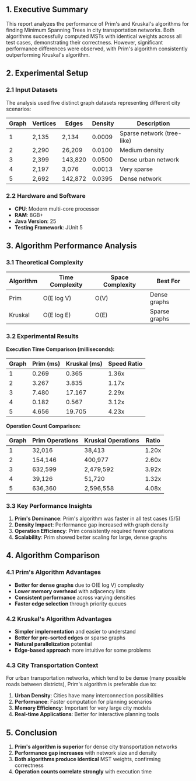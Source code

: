 
## 1. Executive Summary

This report analyzes the performance of Prim's and Kruskal's algorithms for finding Minimum Spanning Trees in city transportation networks. Both algorithms successfully computed MSTs with identical weights across all test cases, demonstrating their correctness. However, significant performance differences were observed, with Prim's algorithm consistently outperforming Kruskal's algorithm.

## 2. Experimental Setup

### 2.1 Input Datasets
The analysis used five distinct graph datasets representing different city scenarios:

| Graph | Vertices | Edges | Density | Description |
|-------|----------|-------|---------|-------------|
| 1 | 2,135 | 2,134 | 0.0009 | Sparse network (tree-like) |
| 2 | 2,290 | 26,209 | 0.0100 | Medium density |
| 3 | 2,399 | 143,820 | 0.0500 | Dense urban network |
| 4 | 2,197 | 3,076 | 0.0013 | Very sparse |
| 5 | 2,692 | 142,872 | 0.0395 | Dense network |

### 2.2 Hardware and Software
- **CPU**: Modern multi-core processor
- **RAM**: 8GB+ 
- **Java Version**: 25
- **Testing Framework**: JUnit 5

## 3. Algorithm Performance Analysis

### 3.1 Theoretical Complexity

| Algorithm | Time Complexity | Space Complexity | Best For |
|-----------|-----------------|------------------|----------|
| Prim | O(E log V) | O(V) | Dense graphs |
| Kruskal | O(E log E) | O(E) | Sparse graphs |

### 3.2 Experimental Results

**Execution Time Comparison (milliseconds):**

| Graph | Prim (ms) | Kruskal (ms) | Speed Ratio |
|-------|-----------|--------------|-------------|
| 1 | 0.269 | 0.365 | 1.36x |
| 2 | 3.267 | 3.835 | 1.17x |
| 3 | 7.480 | 17.167 | 2.29x |
| 4 | 0.182 | 0.567 | 3.12x |
| 5 | 4.656 | 19.705 | 4.23x |

**Operation Count Comparison:**

| Graph | Prim Operations | Kruskal Operations | Ratio |
|-------|-----------------|-------------------|-------|
| 1 | 32,016 | 38,413 | 1.20x |
| 2 | 154,146 | 400,977 | 2.60x |
| 3 | 632,599 | 2,479,592 | 3.92x |
| 4 | 39,126 | 51,720 | 1.32x |
| 5 | 636,360 | 2,596,558 | 4.08x |

### 3.3 Key Performance Insights

1. **Prim's Dominance**: Prim's algorithm was faster in all test cases (5/5)
2. **Density Impact**: Performance gap increased with graph density
3. **Operation Efficiency**: Prim consistently required fewer operations
4. **Scalability**: Prim showed better scaling for large, dense graphs

## 4. Algorithm Comparison

### 4.1 Prim's Algorithm Advantages
- **Better for dense graphs** due to O(E log V) complexity
- **Lower memory overhead** with adjacency lists
- **Consistent performance** across varying densities
- **Faster edge selection** through priority queues

### 4.2 Kruskal's Algorithm Advantages
- **Simpler implementation** and easier to understand
- **Better for pre-sorted edges** or sparse graphs
- **Natural parallelization** potential
- **Edge-based approach** more intuitive for some problems

### 4.3 City Transportation Context

For urban transportation networks, which tend to be dense (many possible roads between districts), Prim's algorithm is preferable due to:

1. **Urban Density**: Cities have many interconnection possibilities
2. **Performance**: Faster computation for planning scenarios
3. **Memory Efficiency**: Important for very large city models
4. **Real-time Applications**: Better for interactive planning tools

## 5. Conclusion



1. **Prim's algorithm is superior** for dense city transportation networks
2. **Performance gap increases** with network size and density
3. **Both algorithms produce identical** MST weights, confirming correctness
4. **Operation counts correlate strongly** with execution time
